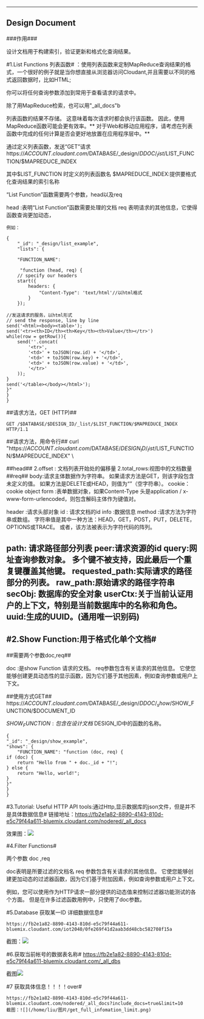 ----------------------
Design  Document
--------------------------
###作用###

设计文档用于构建索引，验证更新和格式化查询结果。

#1.List Functions	列表函数#
：使用列表函数来定制MapReduce查询结果的格式，一个很好的例子就是当你想直接从浏览器访问Cloudant,并且需要以不同的格式返回数据时，比如HTML;


你可以将任何查询参数添加到常用于查看请求的请求中。

除了用MapReduce检索，也可以用"_all_docs"b


列表函数的结果不存储。 这意味着每次请求时都会执行该函数。 因此，使用MapReduce函数可能会更有效率。** 对于Web和移动应用程序，请考虑在列表函数中完成的任何计算是否会更好地放置在应用程序层中。**

通过定义列表函数，发送“GET”请求
https://$ACCOUNT.cloudant.com/$DATABASE/_design/$DDOC/_list/$LIST_FUNCTION/$MAPREDUCE_INDEX 	
		
其中$LIST_FUNCTION 时定义的列表函数名
	$MAPREDUCE_INDEX:提供要格式化查询结果的索引名称
	
“List Function”函数需要两个参数，head以及req

head :表明“List Function”函数需要处理的文档
req 表明请求的其他信息，它使得函数查询更加动态，
	
	例如：
	
	{
    	"_id": "_design/list_example",
    	"lists": {
    	
        "FUNCTION_NAME":
       
         "function (head, req) {
    	// specify our headers
    	start({
        	headers: {
        	    "Content-Type": 'text/html'//以html格式
        	}
    	});
	
	//发送请求的服务，以html形式
    // send the response, line by line
    send('<html><body><table>');
    send('<tr><th>ID</th><th>Key</th><th>Value</th></tr>')
    while(row = getRow()){
        send(''.concat(
            '<tr>',
            '<td>' + toJSON(row.id) + '</td>',
            '<td>' + toJSON(row.key) + '</td>',
            '<td>' + toJSON(row.value) + '</td>',
            '</tr>'
        ));
    }
    send('</table></body></html>');
	}"
   	}
	}
	
##请求方法，GET  (HTTP)##

	GET /$DATABASE/$DESIGN_ID/_list/$LIST_FUNCTION/$MAPREDUCE_INDEX HTTP/1.1

##请求方法，用命令行##
	curl "https://$ACCOUNT.cloudant.com/$DATABASE/$DESIGN_ID/_list/$LIST_FUNCTION/$MAPREDUCE_INDEX" \
	

##head##
2.offset  : 文档列表开始处的偏移量
2.total_rows:视图中的文档数量	
##req##
body:请求主体数据作为字符串。 如果请求方法是GET，则该字段包含未定义的值。 如果方法是DELETE或HEAD，则值为“”（空字符串）。
cookie：cookie object
form  :表单数据对象，如果Content-Type 头是application / x-www-form-urlencoded，则包含解码主体作为键值对。

header :请求头部对象
id : 请求文档的id
info :数据信息
method :请求方法为字符串或数组。 字符串值是其中一种方法：HEAD，GET，POST，PUT，DELETE，OPTIONS或TRACE。 或者，该方法被表示为字符代码的阵列。

path:	请求路径部分列表
peer:请求资源的id
query:网址查询参数对象。 多个键不被支持，因此最后一个重复键覆盖其他键。
requested_path:实际请求的路径部分的列表。
raw_path:原始请求的路径字符串
secObj: 数据库的安全对象
userCtx:关于当前认证用户的上下文，特别是当前数据库中的名称和角色。
uuid:生成的UUID。(通用唯一识别码)
---------------------------------------------
#2.Show Function:用于格式化单个文档#
--------------------------------------
##需要两个参数doc,req##

doc :是show Function 请求的文档。
req参数包含有关请求的其他信息。 它使您能够创建更具动态性的显示函数，因为它们基于其他因素，例如查询参数或用户上下文。

##使用方式GET##
	https://$ACCOUNT.cloudant.com/$DATABASE/_design/$DDOC/_show/$SHOW_FUNCTION/$DOCUMENT_ID
	
$SHOW_FUNCTION: 包含在设计文档$ DESIGN_ID中的函数的名称。

	{
    "_id": "_design/show_example",
    "shows": {
        "FUNCTION_NAME": "function (doc, req) {
    if (doc) {
        return "Hello from " + doc._id + "!";
    } else {
        return "Hello, world!";
    }
	}"
    }
	}
	
#3.Tutorial: Useful HTTP API tools:通过Http,显示数据库的json文件，但是并不是具体数据信息#
	链接地址：https://fb2e1a82-8890-4143-810d-e5c79f44a611-bluemix.cloudant.com/nodered/_all_docs
	
效果图：![](/home/liu/图片/http_search_data.png) 


#4.Filter Functions#

两个参数	doc ,req

doc表明是所要过滤的文档名
req 参数包含有关请求的其他信息。 它使您能够创建更加动态的过滤器函数，因为它们基于附加因素，例如查询参数或用户上下文。

例如，您可以使用作为HTTP请求一部分提供的动态值来控制过滤器功能测试的各个方面。 但是在许多过滤函数用例中，只使用了doc参数。

#5.Database 获取某一ID 详细数据信息#

	https://fb2e1a82-8890-4143-810d-e5c79f44a611-bluemix.cloudant.com/iot2040/0fe269f41d2aab3dd48cbc582708f15a
	
截图：![](/home/liu/图片/iot2040_getData.png) 

#6.获取当前帐号的数据表名称#
	https://fb2e1a82-8890-4143-810d-e5c79f44a611-bluemix.cloudant.com/_all_dbs
	
截图![](/home/liu/图片/all_dbs.png) 


#7 获取具体信息！！！！over#

	https://fb2e1a82-8890-4143-810d-e5c79f44a611-bluemix.cloudant.com/nodered/_all_docs?include_docs=true&limit=10
	截图：![](/home/liu/图片/get_full_infomation_limit.png) 
	